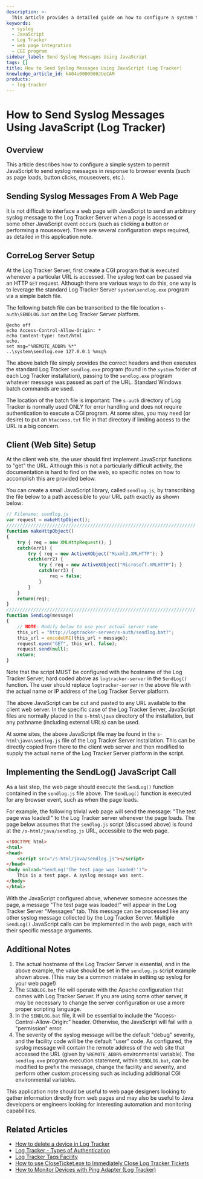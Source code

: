 ```yaml
---
description: >-
  This article provides a detailed guide on how to configure a system to send syslog messages using JavaScript in response to browser events.
keywords:
  - syslog
  - JavaScript
  - Log Tracker
  - web page integration
  - CGI program
sidebar_label: Send Syslog Messages Using JavaScript
tags: []
title: How to Send Syslog Messages Using JavaScript (Log Tracker)
knowledge_article_id: kA04u0000000JUeCAM
products:
  - log-tracker
---
```


# How to Send Syslog Messages Using JavaScript (Log Tracker)

## Overview

This article describes how to configure a simple system to permit JavaScript to send syslog messages in response to browser events (such as page loads, button clicks, mouseovers, etc.).

## Sending Syslog Messages From A Web Page

It is not difficult to interface a web page with JavaScript to send an arbitrary syslog message to the Log Tracker Server when a page is accessed or some other JavaScript event occurs (such as clicking a button or performing a mouseover). There are several configuration steps required, as detailed in this application note.

## CorreLog Server Setup

At the Log Tracker Server, first create a CGI program that is executed whenever a particular URL is accessed. The syslog text can be passed via an HTTP `GET` request. Although there are various ways to do this, one way is to leverage the standard Log Tracker Server `system\sendlog.exe` program via a simple batch file.

The following batch file can be transcribed to the file location `s-auth\SENDLOG.bat` on the Log Tracker Server platform.

```plaintext
@echo off
echo Access-Control-Allow-Origin: *
echo Content-type: text/html
echo.
set msg="%REMOTE_ADDR% %*"
..\system\sendlog.exe 127.0.0.1 %msg%
```

The above batch file simply provides the correct headers and then executes the standard Log Tracker `sendlog.exe` program (found in the `system` folder of each Log Tracker installation), passing to the `sendlog.exe` program whatever message was passed as part of the URL. Standard Windows batch commands are used.

The location of the batch file is important: The `s-auth` directory of Log Tracker is normally used ONLY for error handling and does not require authentication to execute a CGI program. At some sites, you may need (or desire) to put an `htaccess.txt` file in that directory if limiting access to the URL is a big concern.

## Client (Web Site) Setup

At the client web site, the user should first implement JavaScript functions to "get" the URL. Although this is not a particularly difficult activity, the documentation is hard to find on the web, so specific notes on how to accomplish this are provided below.

You can create a small JavaScript library, called `sendlog.js`, by transcribing the file below to a path accessible to your URL path exactly as shown below:

```javascript
// Filename: sendlog.js
var request = makeHttpObject();
//////////////////////////////////////////////////////////////////////
function makeHttpObject()
{
    try { req = new XMLHttpRequest(); }
    catch(err1) {
        try { req = new ActiveXObject("Msxml2.XMLHTTP"); }
        catch(err2) {
            try { req = new ActiveXObject("Microsoft.XMLHTTP"); }
            catch(err3) {
                req = false;
            }
        }
    }
    return(req);
}
//////////////////////////////////////////////////////////////////////
function SendLog(message)
{
    // NOTE: Modify below to use your actual server name
    this_url = "http://logtracker-server/s-auth/sendlog.bat?";
    this_url = encodeURI(this_url + message);
    request.open("GET", this_url, false);
    request.send(null);
    return;
}
```

Note that the script MUST be configured with the hostname of the Log Tracker Server, hard coded above as `logtracker-server` in the `SendLog()` function. The user should replace `logtracker-server` in the above file with the actual name or IP address of the Log Tracker Server platform.

The above JavaScript can be cut and pasted to any URL available to the client web server. In the specific case of the Log Tracker Server, JavaScript files are normally placed in the `s-html\java` directory of the installation, but any pathname (including external URLs) can be used.

At some sites, the above JavaScript file may be found in the `s-html\java\sendlog.js` file of the Log Tracker Server installation. This can be directly copied from there to the client web server and then modified to supply the actual name of the Log Tracker Server platform in the script.

## Implementing the SendLog() JavaScript Call

As a last step, the web page should execute the `SendLog()` function contained in the `sendlog.js` file above. The `SendLog()` function is executed for any browser event, such as when the page loads.

For example, the following trivial web page will send the message: "The test page was loaded!" to the Log Tracker server whenever the page loads. The page below assumes that the `sendlog.js` script (discussed above) is found at the `/s-html/java/sendlog.js` URL, accessible to the web page.

```html
<!DOCTYPE html>
<html>
<head>
    <script src="/s-html/java/sendlog.js"></script>
</head>
<body onload="SendLog('The test page was loaded!')">
    This is a test page. A syslog message was sent.
</body>
</html>
```

With the JavaScript configured above, whenever someone accesses the page, a message "The test page was loaded!" will appear in the Log Tracker Server "Messages" tab. This message can be processed like any other syslog message collected by the Log Tracker Server. Multiple `SendLog()` JavaScript calls can be implemented in the web page, each with their specific message arguments.

## Additional Notes

1. The actual hostname of the Log Tracker Server is essential, and in the above example, the value should be set in the `sendlog.js` script example shown above. (This may be a common mistake in setting up syslog for your web page!)
2. The `SENDLOG.bat` file will operate with the Apache configuration that comes with Log Tracker Server. If you are using some other server, it may be necessary to change the server configuration or use a more proper scripting language.
3. In the `SENDLOG.bat` file, it will be essential to include the "Access-Control-Allow-Origin:" header. Otherwise, the JavaScript will fail with a "permission" error.
4. The severity of the syslog message will be the default "debug" severity, and the facility code will be the default "user" code. As configured, the syslog message will contain the remote address of the web site that accessed the URL (given by `%REMOTE_ADDR%` environmental variable). The `sendlog.exe` program execution statement, within `SENDLOG.bat`, can be modified to prefix the message, change the facility and severity, and perform other custom processing such as including additional CGI environmental variables.

This application note should be useful to web page designers looking to gather information directly from web pages and may also be useful to Java developers or engineers looking for interesting automation and monitoring capabilities.

## Related Articles

- [How to delete a device in Log Tracker](#)
- [Log Tracker - Types of Authentication](#)
- [Log Tracker Tags Facility](#)
- [How to use CloseTicket.exe to Immediately Close Log Tracker Tickets](#)
- [How to Monitor Devices with Ping Adapter (Log Tracker)](#)
